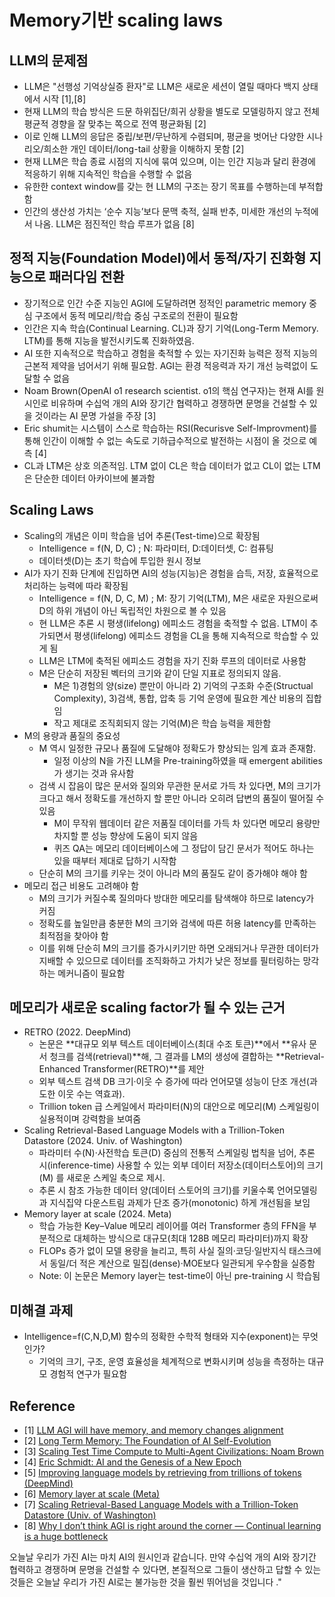 # Memory기반 scaling laws 

## LLM의 문제점
- LLM은 "선행성 기억상실증 환자"로 LLM은 새로운 세션이 열릴 때마다 백지 상태에서 시작 [1],[8]
- 현재 LLM의 학습 방식은 드문 하위집단/희귀 상황을 별도로 모델링하지 않고 전체 평균적 경향을 잘 맞추는 쪽으로 전역 평균화됨 [2]
- 이로 인해 LLM의 응답은 중립/보편/무난하게 수렴되며, 평균을 벗어난 다양한 시나리오/희소한 개인 데이터/long-tail 상황을 이해하지 못함 [2] 
- 현재 LLM은 학습 종료 시점의 지식에 묶여 있으며, 이는 인간 지능과 달리 환경에 적응하기 위해 지속적인 학습을 수행할 수 없음
- 유한한 context window를 갖는 현 LLM의 구조는 장기 목표를 수행하는데 부적합함
- 인간의 생산성 가치는 ‘순수 지능’보다 문맥 축적, 실패 반추, 미세한 개선의 누적에서 나옴. LLM은 점진적인 학습 루프가 없음 [8]


## 정적 지능(Foundation Model)에서 동적/자기 진화형 지능으로 패러다임 전환
- 장기적으로 인간 수준 지능인 AGI에 도달하려면 정적인 parametric memory 중심 구조에서 동적 메모리/학습 중심 구조로의 전환이 필요함
- 인간은 지속 학습(Continual Learning. CL)과 장기 기억(Long-Term Memory. LTM)를 통해 지능을 발전시키도록 진화하였음.
- AI 또한 지속적으로 학습하고 경험을 축적할 수 있는 자기진화 능력은 정적 지능의 근본적 제약을 넘어서기 위해 필요함. AGI는 환경 적응력과 자기 개선 능력없이 도달할 수 없음
- Noam Brown(OpenAI o1 research scientist. o1의 핵심 연구자)는 현재 AI를 원시인로 비유하며 수십억 개의 AI와 장기간 협력하고 경쟁하면 문명을 건설할 수 있을 것이라는 AI 문명 가설을 주장 [3]
- Eric shumit는 시스템이 스스로 학습하는 RSI(Recurisve Self-Improvment)를 통해 인간이 이해할 수 없는 속도로 기하급수적으로 발전하는 시점이 올 것으로 예측 [4]
- CL과 LTM은 상호 의존적임. LTM 없이 CL은 학습 데이터가 없고 CL이 없는 LTM은 단순한 데이터 아카이브에 불과함


## Scaling Laws
- Scaling의 개념은 이미 학습을 넘어 추론(Test-time)으로 확장됨
  - Intelligence = f(N, D, C) ; N: 파라미터, D:데이터셋, C: 컴퓨팅
  - 데이터셋(D)는 초기 학습에 투입한 원시 정보
- AI가 자기 진화 단계에 진입하면 AI의 성능(지능)은 경험을 습득, 저장, 효율적으로 처리하는 능력에 따라 확장됨
  - Intelligence = f(N, D, C, M) ; M: 장기 기억(LTM), M은 새로운 자원으로써 D의 하위 개념이 아닌 독립적인 차원으로 볼 수 있음
  - 현 LLM은 추론 시 평생(lifelong) 에피소드 경험을 축적할 수 없음. LTM이 추가되면서 평생(lifelong) 에피소드 경험을 CL을 통해 지속적으로 학습할 수 있게 됨
  - LLM은 LTM에 축적된 에피소드 경험을 자기 진화 루프의 데이터로 사용함
  - M은 단순히 저장된 벡터의 크기와 같이 단일 지표로 정의되지 않음.
    - M은 1)경험의 양(size) 뿐만이 아니라 2) 기억의 구조화 수준(Structual Complexity), 3)검색, 통합, 압축 등 기억 운영에 필요한 계산 비용의 집합임
    - 작고 제대로 조직회되지 않는 기억(M)은 학습 능력을 제한함
- M의 용량과 품질의 중요성
  - M 역시 일정한 규모나 품질에 도달해야 정확도가 향상되는 임계 효과 존재함.
    - 일정 이상의 N을 가진 LLM을 Pre-training하였을 때 emergent abilities가 생기는 것과 유사함
  - 검색 시 잡음이 많은 문서와 질의와 무관한 문서로 가득 차 있다면, M의 크기가 크다고 해서 정확도를 개선하지 할 뿐만 아니라 오히려 답변의 품질이 떨어질 수 있음
    - M이 무작위 웹데이터 같은 저품질 데이터를 가득 차 있다면 메모리 용량만 차지할 뿐 성능 향상에 도움이 되지 않음
    - 퀴즈 QA는 메모리 데이터베이스에 그 정답이 담긴 문서가 적어도 하나는 있을 때부터 제대로 답하기 시작함
  - 단순히 M의 크기를 키우는 것이 아니라 M의 품질도 같이 증가해야 해야 함
- 메모리 접근 비용도 고려해야 함
  - M의 크기가 커질수록 질의마다 방대한 메모리를 탐색해야 하므로 latency가 커짐
  - 정확도를 높일만큼 충분한 M의 크기와 검색에 따른 허용 latency를 만족하는 최적점을 찾아야 함
  - 이를 위해 단순히 M의 크기를 증가시키기만 하면 오래되거나 무관한 데이터가 지배할 수 있으므로 데이터를 조직화하고 가치가 낮은 정보를 필터링하는 망각하는 메커니즘이 필요함

## 메모리가 새로운 scaling factor가 될 수 있는 근거
- RETRO (2022. DeepMind)
  - 논문은 **대규모 외부 텍스트 데이터베이스(최대 수조 토큰)**에서 **유사 문서 청크를 검색(retrieval)**해, 그 결과를 LM의 생성에 결합하는 **Retrieval-Enhanced Transformer(RETRO)**를 제안
  - 외부 텍스트 검색 DB 크기·이웃 수 증가에 따라 언어모델 성능이 단조 개선(과도한 이웃 수는 역효과).
  - Trillion token 급 스케일에서 파라미터(N)의 대안으로 메모리(M) 스케일링이 실용적이며 강력함을 보여줌
- Scaling Retrieval-Based Language Models with a Trillion-Token Datastore (2024. Univ. of Washington)
  - 파라미터 수(N)·사전학습 토큰(D) 중심의 전통적 스케일링 법칙을 넘어, 추론 시(inference-time) 사용할 수 있는 외부 데이터 저장소(데이터스토어)의 크기(M) 를 새로운 스케일 축으로 제시.
  - 추론 시 참조 가능한 데이터 양(데이터 스토어의 크기)를 키울수록 언어모델링과 지식집약 다운스트림 과제가 단조 증가(monotonic) 하게 개선됨을 보임 
- Memory layer at scale (2024. Meta)
  - 학습 가능한 Key–Value 메모리 레이어를 여러 Transformer 층의 FFN을 부분적으로 대체하는 방식으로 대규모(최대 128B 메모리 파라미터)까지 확장
  - FLOPs 증가 없이 모델 용량을 늘리고, 특히 사실 질의·코딩·일반지식 태스크에서 동일/더 적은 계산으로 밀집(dense)·MOE보다 일관되게 우수함을 실증함
  - Note: 이 논문은 Memory layer는 test-time이 아닌 pre-training 시 학습됨 

## 미해결 과제
- Intelligence=f(C,N,D,M) 함수의 정확한 수학적 형태와 지수(exponent)는 무엇인가?
  - 기억의 크기, 구조, 운영 효율성을 체계적으로 변화시키며 성능을 측정하는 대규모 경험적 연구가 필요함


## Reference
- [1] [LLM AGI will have memory, and memory changes alignment](https://www.lesswrong.com/posts/aKncW36ZdEnzxLo8A/llm-agi-will-have-memory-and-memory-changes-alignment)
- [2] [Long Term Memory: The Foundation of AI Self-Evolution](https://arxiv.org/pdf/2410.15665)
- [3] [Scaling Test Time Compute to Multi-Agent Civilizations: Noam Brown](https://www.latent.space/p/noam-brown) 
- [4] [Eric Schmidt: AI and the Genesis of a New Epoch](https://youtu.be/_gBxYL2ihc0)
- [5] [Improving language models by retrieving from trillions of tokens (DeepMind)](https://arxiv.org/pdf/2112.04426)
- [6] [Memory layer at scale (Meta)](https://arxiv.org/pdf/2412.09764)
- [7] [Scaling Retrieval-Based Language Models with a Trillion-Token Datastore (Univ. of Washington)](https://arxiv.org/pdf/2407.12854)
- [8] [Why I don’t think AGI is right around the corner — Continual learning is a huge bottleneck](https://www.dwarkesh.com/p/timelines-june-2025)



오늘날 우리가 가진 AI는 마치 AI의 원시인과 같습니다. 만약 수십억 개의 AI와 장기간 협력하고 경쟁하며 문명을 건설할 수 있다면, 본질적으로 그들이 생산하고 답할 수 있는 것들은 오늘날 우리가 가진 AI로는 불가능한 것을 훨씬 뛰어넘을 것입니다 ."
